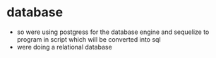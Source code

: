 # database
- so were using postgress for the database engine and sequelize to program in script which will be converted into sql
- were doing a relational database
